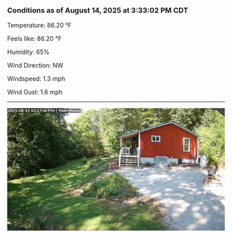 ### Conditions as of August 14, 2025 at 3:33:02 PM CDT 

Temperature: 86.20 &deg;F

Feels like: 86.20 &deg;F

Humidity: 65%

Wind Direction: NW

Windspeed: 1.3 mph

Wind Gust: 1.6 mph

---

<img src="./images/latest.jpeg"/>

